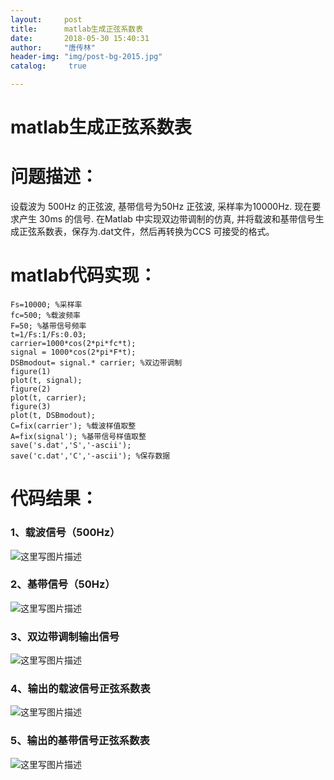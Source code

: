 ```yaml
---
layout:		post
title: 		matlab生成正弦系数表
date: 		2018-05-30 15:40:31
author:		"唐传林"
header-img: "img/post-bg-2015.jpg"
catalog:	 true

---
```

#  matlab生成正弦系数表

#  问题描述：

设载波为 500Hz 的正弦波, 基带信号为50Hz 正弦波, 采样率为10000Hz. 现在要求产生 30ms 的信号. 在Matlab
中实现双边带调制的仿真, 并将载波和基带信号生成正弦系数表，保存为.dat文件，然后再转换为CCS 可接受的格式。

#  matlab代码实现：

    
    
    Fs=10000; %采样率
    fc=500; %载波频率
    F=50; %基带信号频率
    t=1/Fs:1/Fs:0.03;
    carrier=1000*cos(2*pi*fc*t);
    signal = 1000*cos(2*pi*F*t);
    DSBmodout= signal.* carrier; %双边带调制
    figure(1)
    plot(t, signal);
    figure(2)
    plot(t, carrier);
    figure(3)
    plot(t, DSBmodout);
    C=fix(carrier'); %载波样值取整
    A=fix(signal'); %基带信号样值取整
    save('s.dat','S','-ascii');
    save('c.dat','C','-ascii'); %保存数据

#  代码结果：

###  1、载波信号（500Hz）

![这里写图片描述](https://img-blog.csdn.net/20180530153906534?watermark/2/text/aHR0cHM6Ly9ibG9nLmNzZG4ubmV0L1RhbmdfQ2h1YW5saW4=/font/5a6L5L2T/fontsize/400/fill/I0JBQkFCMA==/dissolve/70)

###  2、基带信号（50Hz）

![这里写图片描述](https://img-blog.csdn.net/20180530153819248?watermark/2/text/aHR0cHM6Ly9ibG9nLmNzZG4ubmV0L1RhbmdfQ2h1YW5saW4=/font/5a6L5L2T/fontsize/400/fill/I0JBQkFCMA==/dissolve/70)

###  3、双边带调制输出信号

![这里写图片描述](https://img-blog.csdn.net/20180530153934686?watermark/2/text/aHR0cHM6Ly9ibG9nLmNzZG4ubmV0L1RhbmdfQ2h1YW5saW4=/font/5a6L5L2T/fontsize/400/fill/I0JBQkFCMA==/dissolve/70)

###  4、输出的载波信号正弦系数表

![这里写图片描述](https://img-blog.csdn.net/20180530154218976?watermark/2/text/aHR0cHM6Ly9ibG9nLmNzZG4ubmV0L1RhbmdfQ2h1YW5saW4=/font/5a6L5L2T/fontsize/400/fill/I0JBQkFCMA==/dissolve/70)

###  5、输出的基带信号正弦系数表

![这里写图片描述](https://img-blog.csdn.net/20180530154240184?watermark/2/text/aHR0cHM6Ly9ibG9nLmNzZG4ubmV0L1RhbmdfQ2h1YW5saW4=/font/5a6L5L2T/fontsize/400/fill/I0JBQkFCMA==/dissolve/70)

